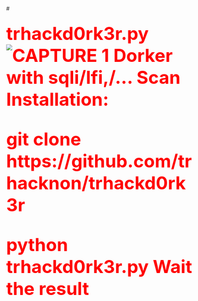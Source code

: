 #<h2><font size="16" color="#FF0000"> trhackd0rk3r.py
![CAPTURE 1](https://github.com/trhacknon/trhackd0rk3r/blob/main/anontrhack.png) 
Dorker with sqli/lfi,/... Scan<br>
Installation:
<p>git clone https://github.com/trhacknon/trhackd0rk3r
<p>python trhackd0rk3r.py
Wait the result

